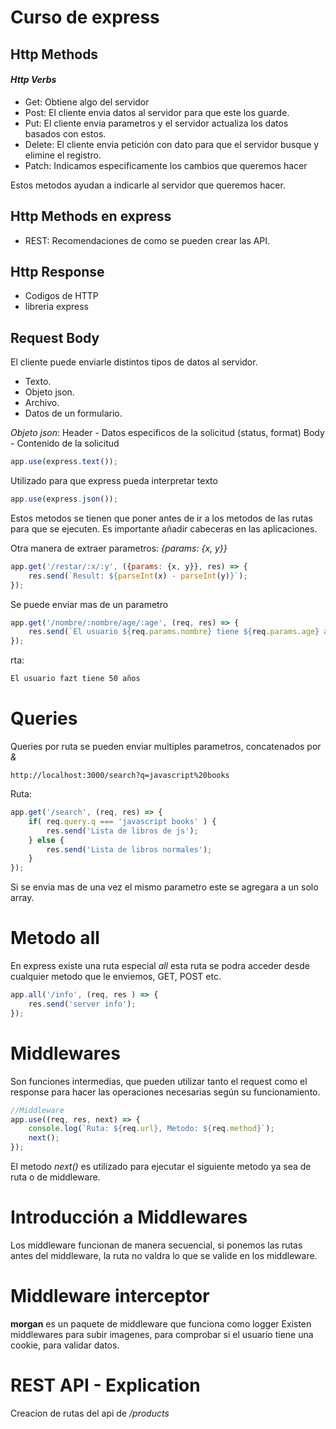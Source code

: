 # Curso de express


## Http Methods
#### *Http Verbs*
- Get: Obtiene algo del servidor
- Post: El cliente envia datos al servidor para que este los guarde.
- Put: El cliente envia parametros y el servidor actualiza los datos basados con estos.
- Delete: El cliente envia petición con dato para que el servidor busque y elimine el registro.
- Patch: Indicamos especificamente los cambios que queremos hacer

Estos metodos ayudan a indicarle al servidor que queremos hacer.

## Http Methods en express

- REST: Recomendaciones de como se pueden crear las API.


## Http Response
- Codigos de HTTP
- libreria express

## Request Body
El cliente puede enviarle distintos tipos de datos al servidor.
- Texto.
- Objeto json.
- Archivo.
- Datos de un formulario.

_Objeto json_:
Header
    - Datos especificos de la solicitud (status, format)
Body
    - Contenido de la solicitud


```js
app.use(express.text());
```
Utilizado para que express pueda interpretar texto

```js
app.use(express.json());
```
Estos metodos se tienen que poner antes de ir a los metodos de las rutas para que se ejecuten.
Es importante añadir cabeceras en las aplicaciones.

Otra manera de extraer parametros: _{params: {x, y}}_
```js
app.get('/restar/:x/:y', ({params: {x, y}}, res) => {
    res.send(`Result: ${parseInt(x) - parseInt(y)}`);
});
```

Se puede enviar mas de un parametro

```js
app.get('/nombre/:nombre/age/:age', (req, res) => {
    res.send(`El usuario ${req.params.nombre} tiene ${req.params.age} años`);
});
```
rta:
```bash
El usuario fazt tiene 50 años
```


# Queries
Queries por ruta se pueden enviar multiples parametros, concatenados por _&_
```
http://localhost:3000/search?q=javascript%20books
```
Ruta:
```js
app.get('/search', (req, res) => {
    if( req.query.q === 'javascript books' ) {
        res.send('Lista de libros de js');
    } else {
        res.send('Lista de libros normales');
    }
});
```

Si se envia mas de una vez el mismo parametro este se agregara a un solo array.

# Metodo all
En express existe una ruta especial _all_ esta ruta se podra acceder desde cualquier metodo que le enviemos, GET, POST etc.

```js
app.all('/info', (req, res ) => {
    res.send('server info');
});
```

# Middlewares
Son funciones intermedias, que pueden utilizar tanto el request como el response para hacer las operaciones necesarias según su funcionamiento.
```js
//Middleware
app.use((req, res, next) => {
    console.log(`Ruta: ${req.url}, Metodo: ${req.method}`);
    next();
});
```
El metodo _next()_ es utilizado para ejecutar el siguiente metodo ya sea de ruta o de middleware.

# Introducción a Middlewares
Los middleware funcionan de manera secuencial, si ponemos las rutas antes del middleware, la ruta no valdra lo que se valide en los middleware.


# Middleware interceptor
__morgan__ es un paquete de middleware que funciona como logger
Existen middlewares para subir imagenes, para comprobar si el usuario tiene una cookie, para validar datos.

# REST API - Explication
Creacion de rutas del api de _/products_
